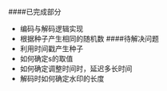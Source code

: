 ####已完成部分  
- 编码与解码逻辑实现
- 根据种子产生相同的随机数
####待解决问题
- 利用时间戳产生种子
- 如何确定s的取值
- 如何确定调整时间时，延迟多长时间
- 解码时如何确定水印的长度
